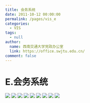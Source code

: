 ```yaml
---
title: 会务系统
date: 2011-10-12 00:00:00
permalink: /pages/vis_e
categories: 
  - VIS
tags: 
  - null
author: 
  name: 西南交通大学党政办公室
  link: https://office.swjtu.edu.cn/
comment: false
---
```



# E.会务系统

![](/img/vis/60.jpg)
![](/img/vis/61.jpg)
![](/img/vis/62.jpg)
![](/img/vis/63.jpg)
![](/img/vis/64.jpg)
![](/img/vis/65.jpg)
![](/img/vis/66.jpg)
![](/img/vis/67.jpg)
![](/img/vis/68.jpg)
